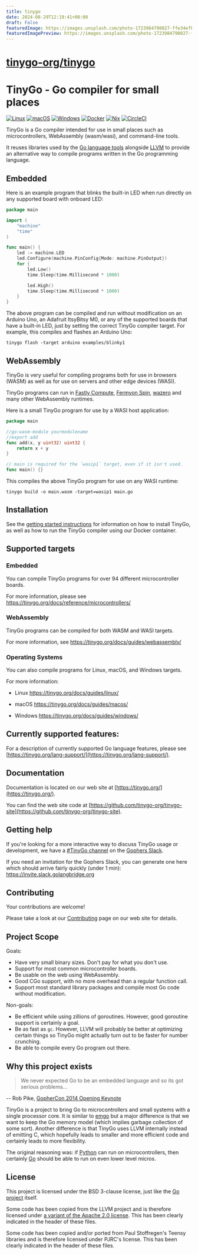 ```yaml
---
title: tinygo
date: 2024-08-29T12:19:41+08:00
draft: False
featuredImage: https://images.unsplash.com/photo-1723984790027-ffe34efb18f6?ixid=M3w0NjAwMjJ8MHwxfHJhbmRvbXx8fHx8fHx8fDE3MjQ5MDUwODl8&ixlib=rb-4.0.3
featuredImagePreview: https://images.unsplash.com/photo-1723984790027-ffe34efb18f6?ixid=M3w0NjAwMjJ8MHwxfHJhbmRvbXx8fHx8fHx8fDE3MjQ5MDUwODl8&ixlib=rb-4.0.3
---
```


# [tinygo-org/tinygo](https://github.com/tinygo-org/tinygo)

# TinyGo - Go compiler for small places

[![Linux](https://github.com/tinygo-org/tinygo/actions/workflows/linux.yml/badge.svg?branch=dev)](https://github.com/tinygo-org/tinygo/actions/workflows/linux.yml) [![macOS](https://github.com/tinygo-org/tinygo/actions/workflows/build-macos.yml/badge.svg?branch=dev)](https://github.com/tinygo-org/tinygo/actions/workflows/build-macos.yml) [![Windows](https://github.com/tinygo-org/tinygo/actions/workflows/windows.yml/badge.svg?branch=dev)](https://github.com/tinygo-org/tinygo/actions/workflows/windows.yml) [![Docker](https://github.com/tinygo-org/tinygo/actions/workflows/docker.yml/badge.svg?branch=dev)](https://github.com/tinygo-org/tinygo/actions/workflows/docker.yml) [![Nix](https://github.com/tinygo-org/tinygo/actions/workflows/nix.yml/badge.svg?branch=dev)](https://github.com/tinygo-org/tinygo/actions/workflows/nix.yml) [![CircleCI](https://circleci.com/gh/tinygo-org/tinygo/tree/dev.svg?style=svg)](https://circleci.com/gh/tinygo-org/tinygo/tree/dev)

TinyGo is a Go compiler intended for use in small places such as microcontrollers, WebAssembly (wasm/wasi), and command-line tools.

It reuses libraries used by the [Go language tools](https://golang.org/pkg/go/) alongside [LLVM](http://llvm.org) to provide an alternative way to compile programs written in the Go programming language.

## Embedded

Here is an example program that blinks the built-in LED when run directly on any supported board with onboard LED:

```go
package main

import (
    "machine"
    "time"
)

func main() {
    led := machine.LED
    led.Configure(machine.PinConfig{Mode: machine.PinOutput})
    for {
        led.Low()
        time.Sleep(time.Millisecond * 1000)

        led.High()
        time.Sleep(time.Millisecond * 1000)
    }
}
```

The above program can be compiled and run without modification on an Arduino Uno, an Adafruit ItsyBitsy M0, or any of the supported boards that have a built-in LED, just by setting the correct TinyGo compiler target. For example, this compiles and flashes an Arduino Uno:

```shell
tinygo flash -target arduino examples/blinky1
```

## WebAssembly

TinyGo is very useful for compiling programs both for use in browsers (WASM) as well as for use on servers and other edge devices (WASI).

TinyGo programs can run in [Fastly Compute](https://www.fastly.com/documentation/guides/compute/go/), [Fermyon Spin](https://developer.fermyon.com/spin/go-components), [wazero](https://wazero.io/languages/tinygo/) and many other WebAssembly runtimes.

Here is a small TinyGo program for use by a WASI host application:

```go
package main

//go:wasm-module yourmodulename
//export add
func add(x, y uint32) uint32 {
	return x + y
}

// main is required for the `wasip1` target, even if it isn't used.
func main() {}
```

This compiles the above TinyGo program for use on any WASI runtime:

```shell
tinygo build -o main.wasm -target=wasip1 main.go
```

## Installation

See the [getting started instructions](https://tinygo.org/getting-started/) for information on how to install TinyGo, as well as how to run the TinyGo compiler using our Docker container.

## Supported targets

### Embedded

You can compile TinyGo programs for over 94 different microcontroller boards.

For more information, please see https://tinygo.org/docs/reference/microcontrollers/

### WebAssembly

TinyGo programs can be compiled for both WASM and WASI targets.

For more information, see https://tinygo.org/docs/guides/webassembly/

### Operating Systems

You can also compile programs for Linux, macOS, and Windows targets.

For more information:

- Linux https://tinygo.org/docs/guides/linux/

- macOS https://tinygo.org/docs/guides/macos/

- Windows https://tinygo.org/docs/guides/windows/

## Currently supported features:

For a description of currently supported Go language features, please see [https://tinygo.org/lang-support/](https://tinygo.org/lang-support/).

## Documentation

Documentation is located on our web site at [https://tinygo.org/](https://tinygo.org/).

You can find the web site code at [https://github.com/tinygo-org/tinygo-site](https://github.com/tinygo-org/tinygo-site).

## Getting help

If you're looking for a more interactive way to discuss TinyGo usage or
development, we have a [#TinyGo channel](https://gophers.slack.com/messages/CDJD3SUP6/)
on the [Gophers Slack](https://gophers.slack.com).

If you need an invitation for the Gophers Slack, you can generate one here which
should arrive fairly quickly (under 1 min): https://invite.slack.golangbridge.org

## Contributing

Your contributions are welcome!

Please take a look at our [Contributing](https://tinygo.org/docs/guides/contributing/) page on our web site for details.

## Project Scope

Goals:

* Have very small binary sizes. Don't pay for what you don't use.
* Support for most common microcontroller boards.
* Be usable on the web using WebAssembly.
* Good CGo support, with no more overhead than a regular function call.
* Support most standard library packages and compile most Go code without modification.

Non-goals:

* Be efficient while using zillions of goroutines. However, good goroutine support is certainly a goal.
* Be as fast as `gc`. However, LLVM will probably be better at optimizing certain things so TinyGo might actually turn out to be faster for number crunching.
* Be able to compile every Go program out there.

## Why this project exists

> We never expected Go to be an embedded language and so its got serious problems...

-- Rob Pike, [GopherCon 2014 Opening Keynote](https://www.youtube.com/watch?v=VoS7DsT1rdM&feature=youtu.be&t=2799)

TinyGo is a project to bring Go to microcontrollers and small systems with a single processor core. It is similar to [emgo](https://github.com/ziutek/emgo) but a major difference is that we want to keep the Go memory model (which implies garbage collection of some sort). Another difference is that TinyGo uses LLVM internally instead of emitting C, which hopefully leads to smaller and more efficient code and certainly leads to more flexibility.

The original reasoning was: if [Python](https://micropython.org/) can run on microcontrollers, then certainly [Go](https://golang.org/) should be able to run on even lower level micros.

## License

This project is licensed under the BSD 3-clause license, just like the [Go project](https://golang.org/LICENSE) itself.

Some code has been copied from the LLVM project and is therefore licensed under [a variant of the Apache 2.0 license](http://releases.llvm.org/11.0.0/LICENSE.TXT). This has been clearly indicated in the header of these files.

Some code has been copied and/or ported from Paul Stoffregen's Teensy libraries and is therefore licensed under PJRC's license. This has been clearly indicated in the header of these files.
